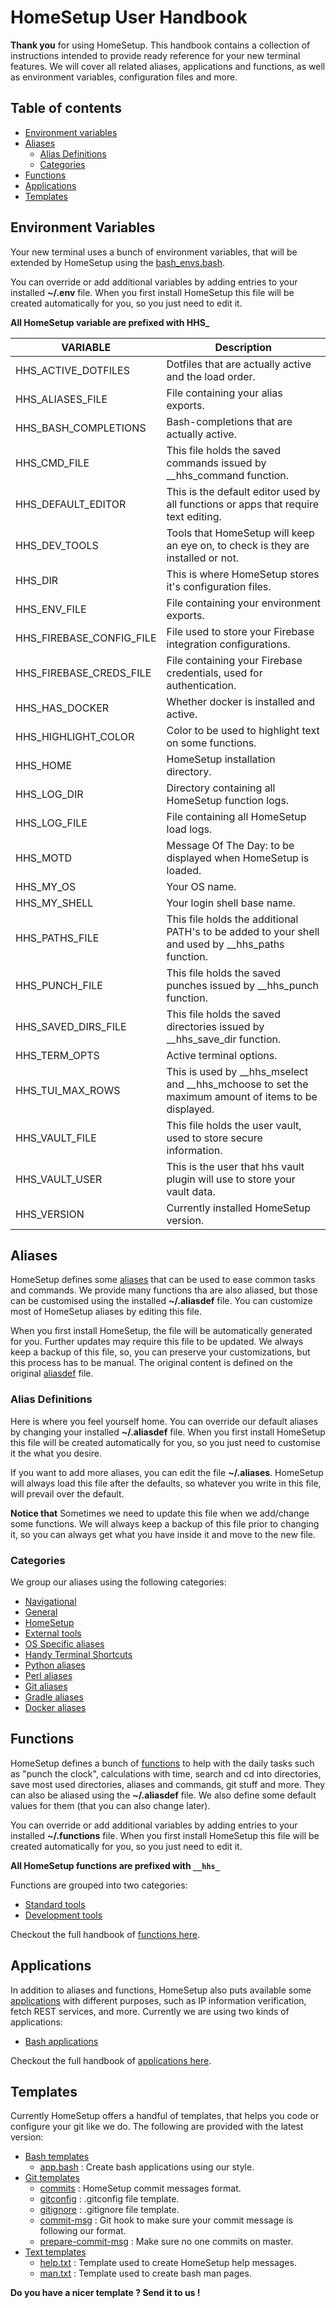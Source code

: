 # HomeSetup User Handbook

**Thank you** for using HomeSetup. This handbook contains a collection of instructions intended to provide ready
reference for your new terminal features. We will cover all related aliases, applications and functions, as well as 
environment variables, configuration files and more.

## Table of contents

<!-- toc -->

- [Environment variables](#environment-variables)
- [Aliases](#aliases)
  * [Alias Definitions](#alias-definitions)
  * [Categories](#categories)
- [Functions](#functions)
- [Applications](#applications)
- [Templates](#templates)

<!-- tocstop -->

## Environment Variables

Your new terminal uses a bunch of environment variables, that will be extended by HomeSetup using the 
[bash_envs.bash](../../dotfiles/bash/bash_env.bash).

You can override or add additional variables by adding entries to your installed **~/.env** file. When you first 
install HomeSetup this file will be created automatically for you, so you just need to edit it.

**All HomeSetup variable are prefixed with HHS_**

| VARIABLE                  | Description                                                                                           |
|---------------------------|-------------------------------------------------------------------------------------------------------|
| HHS_ACTIVE_DOTFILES       |  Dotfiles that are actually active and the load order.                                                |
| HHS_ALIASES_FILE          |  File containing your alias exports.                                                                  |
| HHS_BASH_COMPLETIONS      |  Bash-completions that are actually active.                                                           |
| HHS_CMD_FILE              |  This file holds the saved commands issued by __hhs_command function.                                 |
| HHS_DEFAULT_EDITOR        |  This is the default editor used by all functions or apps that require text editing.                  |
| HHS_DEV_TOOLS             |  Tools that HomeSetup will keep an eye on, to check is they are installed or not.                     |
| HHS_DIR                   |  This is where HomeSetup stores it's configuration files.                                             |
| HHS_ENV_FILE              |  File containing your environment exports.                                                            |
| HHS_FIREBASE_CONFIG_FILE  |  File used to store your Firebase integration configurations.                                         |
| HHS_FIREBASE_CREDS_FILE   |  File containing your Firebase credentials, used for authentication.                                  |
| HHS_HAS_DOCKER            |  Whether docker is installed and active.                                                              |
| HHS_HIGHLIGHT_COLOR       |  Color to be used to highlight text on some functions.                                                |
| HHS_HOME                  |  HomeSetup installation directory.                                                                    |
| HHS_LOG_DIR               |  Directory containing all HomeSetup function logs.                                                    |
| HHS_LOG_FILE              |  File containing all HomeSetup load logs.                                                             |
| HHS_MOTD                  |  Message Of The Day: to be displayed when HomeSetup is loaded.                                        |
| HHS_MY_OS                 |  Your OS name.                                                                                        |
| HHS_MY_SHELL              |  Your login shell base name.                                                                          |
| HHS_PATHS_FILE            |  This file holds the additional PATH's to be added to your shell and used by __hhs_paths function.    |
| HHS_PUNCH_FILE            |  This file holds the saved punches issued by __hhs_punch function.                                    |
| HHS_SAVED_DIRS_FILE       |  This file holds the saved directories issued by __hhs_save_dir function.                             |
| HHS_TERM_OPTS             |  Active terminal options.                                                                             |
| HHS_TUI_MAX_ROWS          |  This is used by __hhs_mselect and  __hhs_mchoose to set the maximum amount of items to be displayed. |
| HHS_VAULT_FILE            |  This file holds the user vault, used to store secure information.                                    |
| HHS_VAULT_USER            |  This is the user that hhs vault plugin will use to store your vault data.                            |
| HHS_VERSION               |  Currently installed HomeSetup version.                                                               |

## Aliases

HomeSetup defines some [aliases](../../README.md#aliases) that can be used to ease common tasks and commands. We provide many functions tha are 
also aliased, but those can be customised using the installed **~/.aliasdef** file. You can customize most of HomeSetup 
aliases by editing this file. 

When you first install HomeSetup, the file will be automatically generated for you. Further updates may require this 
file to be updated. We always keep a backup of this file, so, you can preserve your customizations, but this process has 
to be manual. The original content is defined on the original [aliasdef](../../dotfiles/aliasdef) file.

### Alias Definitions

Here is where you feel yourself home. You can override our default aliases by changing your installed **~/.aliasdef** file. 
When you first install HomeSetup this file will be created automatically for you, so you just need to customise it the 
what you desire.

If you want to add more aliases, you can edit the file **~/.aliases**. HomeSetup will always load this file after the defaults, so whatever you write in this file, will prevail over the default.

**Notice that** Sometimes we need to update this file when we add/change some functions. We will always keep a backup of this file prior to 
changing it, so you can always get what you have inside it and move to the new file.

### Categories

We group our aliases using the following categories:

- [Navigational](../../README.md#navigational)
- [General](../../README.md#general)
- [HomeSetup](../../README.md#homesetup)
- [External tools](../../README.md#external-tools)
- [OS Specific aliases](../../README.md#os-specific-aliases)
- [Handy Terminal Shortcuts](../../README.md#handy-terminal-shortcuts)
- [Python aliases](../../README.md#python-aliases)
- [Perl aliases](../../README.md#perl-aliases)
- [Git aliases](../../README.md#git-aliases)
- [Gradle aliases](../../README.md#gradle-aliases)
- [Docker aliases](../../README.md#docker-aliases)

## Functions

HomeSetup defines a bunch of [functions](../../README.md#functions) to help with the daily tasks such as "punch the clock", 
calculations with time, search and cd into directories, save most used directories, aliases and commands, git stuff and more. 
They can also be aliased using the **~/.aliasdef** file. We also define some default values for them (that you can also change later).

You can override or add additional variables by adding entries to your installed **~/.functions** file. When you first 
install HomeSetup this file will be created automatically for you, so you just need to edit it.

**All HomeSetup functions are prefixed with `__hhs_`**

Functions are grouped into two categories:

- [Standard tools](../../README.md#standard-tools)
- [Development tools](../../README.md#development-tools)

Checkout the full handbook of [functions here](pages/functions.md).

## Applications

In addition to aliases and functions, HomeSetup also puts available some [applications](../../README.md#applications)
with different purposes, such as IP information verification, fetch REST services, and more. Currently we are using two
kinds of applications:

- [Bash applications](../../README.md#applications)

Checkout the full handbook of [applications here](pages/applications.md).

## Templates

Currently HomeSetup offers a handful of templates, that helps you code or configure your git like we do. The following
are provided with the latest version:

- [Bash templates](../../templates/bash)
    * [app.bash](../../templates/bash/app.bash) : Create bash applications using our style.
- [Git templates](../../templates/git)
    * [commits](../../templates/git/commits) : HomeSetup commit messages format.
    * [gitconfig](../../templates/git/gitconfig) : .gitconfig file template.
    * [gitignore](../../templates/git/gitignore) : .gitignore file template.
    * [commit-msg](../../templates/git/hooks/commit-msg) : Git hook to make sure your commit message is following our format.
    * [prepare-commit-msg](../../templates/git/hooks/prepare-commit-msg) : Make sure no one commits on master.
- [Text templates](../../templates/txt)
    * [help.txt](../../templates/txt/help.txt) : Template used to create HomeSetup help messages.
    * [man.txt](../../templates/txt/man.txt) : Template used to create bash man pages.

**Do you have a nicer template ? Send it to us !**

